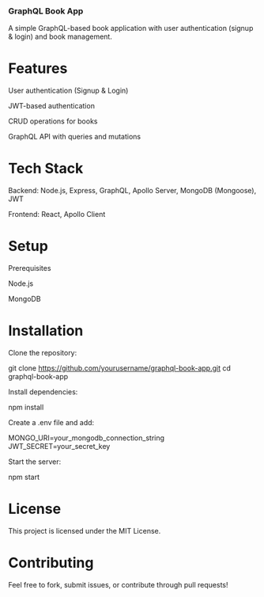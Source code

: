 ### GraphQL Book App

A simple GraphQL-based book application with user authentication (signup & login) and book management.

# Features

User authentication (Signup & Login)

JWT-based authentication

CRUD operations for books

GraphQL API with queries and mutations

# Tech Stack

Backend: Node.js, Express, GraphQL, Apollo Server, MongoDB (Mongoose), JWT

Frontend: React, Apollo Client

# Setup

Prerequisites

Node.js 

MongoDB 

# Installation

Clone the repository:

git clone https://github.com/yourusername/graphql-book-app.git
cd graphql-book-app

Install dependencies:

npm install

Create a .env file and add:

MONGO_URI=your_mongodb_connection_string
JWT_SECRET=your_secret_key

Start the server:

npm start

# License

This project is licensed under the MIT License.

# Contributing

Feel free to fork, submit issues, or contribute through pull requests!
